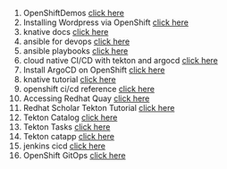 1. OpenShiftDemos <a href="https://github.com/OpenShiftDemos">click here</a>
2. Installing Wordpress via OpenShift <a href="https://vocon-it.com/2018/11/05/installing-wordpress-via-openshift">click here</a>
3. knative docs <a href="https://github.com/knative/docs/tree/main/docs">click here</a>
4. ansible for devops <a href="https://github.com/geerlingguy/ansible-for-devops">click here</a>
5. ansible playbooks <a href="https://github.com/adithyakhamithkar/ansible-playbooks">click here</a>
6. cloud native CI/CD with tekton and argocd <a href="https://blog.sebastian-daschner.com/entries/cloud-native-ci-cd-tekton-argocd-video-course">click here</a>
7. Install ArgoCD on OpenShift <a href="https://computingforgeeks.com/how-to-install-argocd-on-openshift-cluster/">click here</a>
8. knative tutorial <a href="https://redhat-developer-demos.github.io/knative-tutorial/knative-tutorial/index.html">click here</a>
9. openshift ci/cd reference <a href="https://github.com/siamaksade">click here</a>
10. Accessing Redhat Quay <a href="https://access.redhat.com/solutions/3533201">click here</a>
11. Redhat Scholar Tekton Tutorial <a href="https://redhat-scholars.github.io/tekton-tutorial/tekton-tutorial/index.html">click here</a>
12. Tekton Catalog <a href="https://github.com/open-toolchain/tekton-catalog">click here</a>
13. Tekton Tasks <a href="https://github.com/redhat-scholars/tekton-tutorial/tree/master/tasks">click here</a>
14. Tekton catapp <a href="https://github.com/ncskier/catapp/tree/master/tekton">click here</a>
15. jenkins cicd <a href="https://github.com/net-vinothkumar/devops-cicd-demo">click here</a>
16. OpenShift GitOps <a href="https://rhthsa.github.io/openshift-demo/gitops.html">click here</a>
